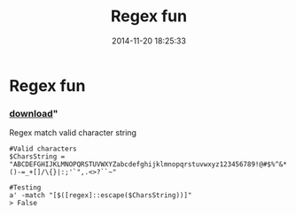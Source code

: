 ﻿---
pid:            5605
parent:         0
children:       
poster:         Zefram
title:          Regex fun
date:           2014-11-20 18:25:33
format:         posh
---

# Regex fun

### [download](5605.ps1)"

Regex match valid character string	

```posh
#Valid characters
$CharsString = "ABCDEFGHIJKLMNOPQRSTUVWXYZabcdefghijklmnopqrstuvwxyz123456789!@#$%^&*()-=_+[]/\{}|:;'`",.<>?``~"

#Testing
a' -match "[$([regex]::escape($CharsString))]"
> False
```
